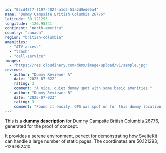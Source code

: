```yaml
---
id: "05cd48f7-f197-482f-a1d2-53a2d8ed66a4"
name: "Dummy Campsite British Columbia 26776"
latitude: 50.121293
longitude: -126.95241
continent: "north-america"
country: "canada"
region: "british-columbia"
amenities:
  - "ATV-access"
  - "trash"
  - "cell-service"
images:
  - "https://res.cloudinary.com/demo/image/upload/v1/sample.jpg"
reviews:
  - author: "Dummy Reviewer A"
    date: "2025-07-022"
    rating: 3
    comment: "A nice, quiet dummy spot with some basic amenities."
  - author: "Dummy Reviewer B"
    date: "2025-07-023"
    rating: 3
    comment: "Found it easily. GPS was spot on for this dummy location."
---
```


This is a **dummy description** for Dummy Campsite British Columbia 26776, generated for the proof of concept.

It provides a serene environment, perfect for demonstrating how SvelteKit can handle a large number of static pages. The coordinates are 50.121293, -126.952410.
